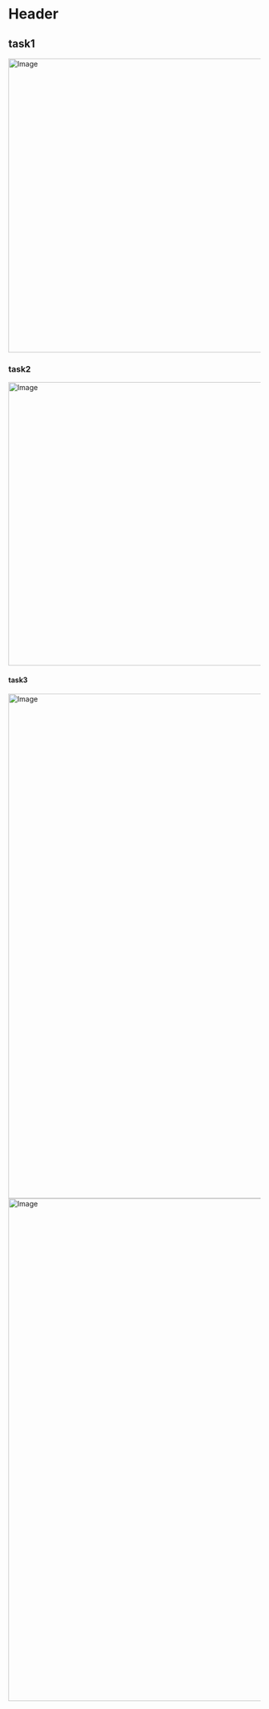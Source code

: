# Header


## task1

<img width="1892" height="586" alt="Image" src="https://github.com/user-attachments/assets/2f1a334d-bfdf-49ae-9e38-445fa6a418b3" />

### task2
<img width="1917" height="565" alt="Image" src="https://github.com/user-attachments/assets/337455be-f663-40fe-be7b-46412f564873" />


#### task3

<img width="1916" height="1006" alt="Image" src="https://github.com/user-attachments/assets/44fa080e-5a2c-401f-b9bd-1a399eb026da" />

<img width="1918" height="1002" alt="Image" src="https://github.com/user-attachments/assets/80a991f5-9ae0-4971-be3b-d614719abb80" />

